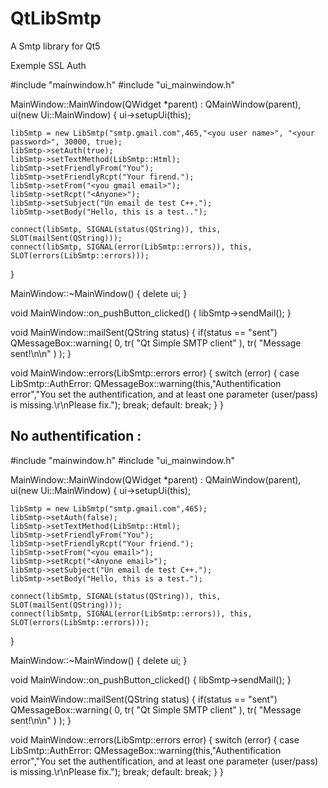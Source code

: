 QtLibSmtp
=========

A Smtp library for Qt5

Exemple SSL Auth

#include "mainwindow.h"
#include "ui_mainwindow.h"

MainWindow::MainWindow(QWidget *parent) :
    QMainWindow(parent),
    ui(new Ui::MainWindow)
{
    ui->setupUi(this);

    libSmtp = new LibSmtp("smtp.gmail.com",465,"<you user name>", "<your password>", 30000, true);
    libSmtp->setAuth(true);
    libSmtp->setTextMethod(LibSmtp::Html);
    libSmtp->setFriendlyFrom("You");
    libSmtp->setFriendlyRcpt("Your firend.");
    libSmtp->setFrom("<you gmail email>");
    libSmtp->setRcpt("<Anyone>");
    libSmtp->setSubject("Un email de test C++.");
    libSmtp->setBody("Hello, this is a test..");

    connect(libSmtp, SIGNAL(status(QString)), this, SLOT(mailSent(QString)));
    connect(libSmtp, SIGNAL(error(LibSmtp::errors)), this, SLOT(errors(LibSmtp::errors)));

}

MainWindow::~MainWindow()
{
    delete ui;
}

void MainWindow::on_pushButton_clicked()
{
    libSmtp->sendMail();
}

void MainWindow::mailSent(QString status)
{
    if(status == "sent")
        QMessageBox::warning( 0, tr( "Qt Simple SMTP client" ), tr( "Message sent!\n\n" ) );
}

void MainWindow::errors(LibSmtp::errors error)
{
    switch (error) {
    case LibSmtp::AuthError:
        QMessageBox::warning(this,"Authentification error","You set the authentification, and at least one parameter (user/pass) is missing.\r\nPlease fix.");
        break;
    default:
        break;
    }
}

No authentification :
---------------------

#include "mainwindow.h"
#include "ui_mainwindow.h"

MainWindow::MainWindow(QWidget *parent) :
    QMainWindow(parent),
    ui(new Ui::MainWindow)
{
    ui->setupUi(this);

    libSmtp = new LibSmtp("smtp.gmail.com",465);
    libSmtp->setAuth(false);
    libSmtp->setTextMethod(LibSmtp::Html);
    libSmtp->setFriendlyFrom("You");
    libSmtp->setFriendlyRcpt("Your friend.");
    libSmtp->setFrom("<you email>");
    libSmtp->setRcpt("<Anyone email>");
    libSmtp->setSubject("Un email de test C++.");
    libSmtp->setBody("Hello, this is a test.");

    connect(libSmtp, SIGNAL(status(QString)), this, SLOT(mailSent(QString)));
    connect(libSmtp, SIGNAL(error(LibSmtp::errors)), this, SLOT(errors(LibSmtp::errors)));

}

MainWindow::~MainWindow()
{
    delete ui;
}

void MainWindow::on_pushButton_clicked()
{
    libSmtp->sendMail();
}

void MainWindow::mailSent(QString status)
{
    if(status == "sent")
        QMessageBox::warning( 0, tr( "Qt Simple SMTP client" ), tr( "Message sent!\n\n" ) );
}

void MainWindow::errors(LibSmtp::errors error)
{
    switch (error) {
    case LibSmtp::AuthError:
        QMessageBox::warning(this,"Authentification error","You set the authentification, and at least one parameter (user/pass) is missing.\r\nPlease fix.");
        break;
    default:
        break;
    }
}
